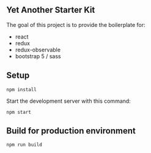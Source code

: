 ## Yet Another Starter Kit

The goal of this project is to provide the boilerplate for:

- react
- redux
- redux-observable
- bootstrap 5 / sass

## Setup

```
npm install
```

Start the development server with this command:

```
npm start
```

## Build for production environment

```
npm run build
```
